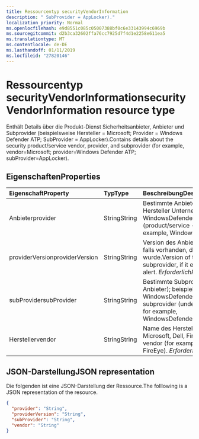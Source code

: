 ```yaml
---
title: Ressourcentyp securityVendorInformation
description: " SubProvider = AppLocker)."
localization_priority: Normal
ms.openlocfilehash: e9d8551c085c05007388bf0c6e33143994c6969b
ms.sourcegitcommit: d2b3ca32602ffa76cc7925d7f4d1e2258e611ea5
ms.translationtype: MT
ms.contentlocale: de-DE
ms.lasthandoff: 01/11/2019
ms.locfileid: "27820146"
---
```

# <a name="securityvendorinformation-resource-type"></a><span data-ttu-id="896d3-103">Ressourcentyp securityVendorInformation</span><span class="sxs-lookup"><span data-stu-id="896d3-103">securityVendorInformation resource type</span></span>

<span data-ttu-id="896d3-104">Enthält Details über die Produkt-Dienst Sicherheitsanbieter, Anbieter und Subprovider (beispielsweise Hersteller = Microsoft; Provider = Windows Defender ATP; SubProvider = AppLocker).</span><span class="sxs-lookup"><span data-stu-id="896d3-104">Contains details about the security product/service vendor, provider, and subprovider (for example, vendor=Microsoft; provider=Windows Defender ATP; subProvider=AppLocker).</span></span>

## <a name="properties"></a><span data-ttu-id="896d3-105">Eigenschaften</span><span class="sxs-lookup"><span data-stu-id="896d3-105">Properties</span></span>

| <span data-ttu-id="896d3-106">Eigenschaft</span><span class="sxs-lookup"><span data-stu-id="896d3-106">Property</span></span>   | <span data-ttu-id="896d3-107">Typ</span><span class="sxs-lookup"><span data-stu-id="896d3-107">Type</span></span>|<span data-ttu-id="896d3-108">Beschreibung</span><span class="sxs-lookup"><span data-stu-id="896d3-108">Description</span></span>|
|:---------------|:--------|:----------|
|<span data-ttu-id="896d3-109">Anbieter</span><span class="sxs-lookup"><span data-stu-id="896d3-109">provider</span></span> |<span data-ttu-id="896d3-110">String</span><span class="sxs-lookup"><span data-stu-id="896d3-110">String</span></span>|<span data-ttu-id="896d3-111">Bestimmte Anbieter (Product/Service - nicht Hersteller Unternehmen); beispielsweise WindowsDefenderATP.</span><span class="sxs-lookup"><span data-stu-id="896d3-111">Specific provider (product/service - not vendor company); for example, WindowsDefenderATP.</span></span>|
|<span data-ttu-id="896d3-112">providerVersion</span><span class="sxs-lookup"><span data-stu-id="896d3-112">providerVersion</span></span>|<span data-ttu-id="896d3-113">String</span><span class="sxs-lookup"><span data-stu-id="896d3-113">String</span></span>|<span data-ttu-id="896d3-114">Version des Anbieters oder Subprovider, falls vorhanden, die Warnung ausgelöst wurde.</span><span class="sxs-lookup"><span data-stu-id="896d3-114">Version of the provider or subprovider, if it exists, that generated the alert.</span></span> <span data-ttu-id="896d3-115">*Erforderlich*</span><span class="sxs-lookup"><span data-stu-id="896d3-115">*Required*</span></span>|
|<span data-ttu-id="896d3-116">subProvider</span><span class="sxs-lookup"><span data-stu-id="896d3-116">subProvider</span></span>|<span data-ttu-id="896d3-117">String</span><span class="sxs-lookup"><span data-stu-id="896d3-117">String</span></span>|<span data-ttu-id="896d3-118">Bestimmte Subprovider (unter aggregieren Anbieter); beispielsweise WindowsDefenderATP.SmartScreen.</span><span class="sxs-lookup"><span data-stu-id="896d3-118">Specific subprovider (under aggregating provider); for example, WindowsDefenderATP.SmartScreen.</span></span>|
|<span data-ttu-id="896d3-119">Hersteller</span><span class="sxs-lookup"><span data-stu-id="896d3-119">vendor</span></span> |<span data-ttu-id="896d3-120">String</span><span class="sxs-lookup"><span data-stu-id="896d3-120">String</span></span>|<span data-ttu-id="896d3-121">Name des Herstellers alert (beispielsweise Microsoft, Dell, FireEye).</span><span class="sxs-lookup"><span data-stu-id="896d3-121">Name of the alert vendor (for example, Microsoft, Dell, FireEye).</span></span> <span data-ttu-id="896d3-122">*Erforderlich*</span><span class="sxs-lookup"><span data-stu-id="896d3-122">*Required*</span></span>|


## <a name="json-representation"></a><span data-ttu-id="896d3-123">JSON-Darstellung</span><span class="sxs-lookup"><span data-stu-id="896d3-123">JSON representation</span></span>

<span data-ttu-id="896d3-124">Die folgenden ist eine JSON-Darstellung der Ressource.</span><span class="sxs-lookup"><span data-stu-id="896d3-124">The folllowing is a JSON representation of the resource.</span></span>
<!-- {
  "blockType": "resource",
  "optionalProperties": [

  ],
  "@odata.type": "microsoft.graph.securityVendorInformation"
}-->

```json
{
  "provider": "String",
  "providerVersion": "String",
  "subProvider": "String",
  "vendor": "String"
}

```

<!-- uuid: 8fcb5dbc-d5aa-4681-8e31-b001d5168d79
2015-10-25 14:57:30 UTC -->
<!-- {
  "type": "#page.annotation",
  "description": "securityVendorInformation resource",
  "keywords": "",
  "section": "documentation",
  "tocPath": ""
}-->
